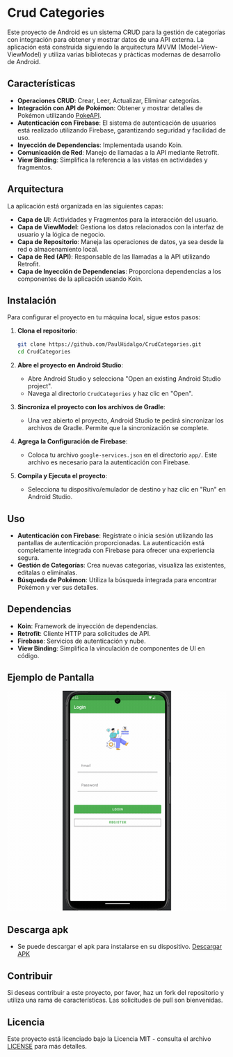
# Crud Categories

Este proyecto de Android es un sistema CRUD para la gestión de categorías con integración para obtener y mostrar datos de una API externa. La aplicación está construida siguiendo la arquitectura MVVM (Model-View-ViewModel) y utiliza varias bibliotecas y prácticas modernas de desarrollo de Android.

## Características

- **Operaciones CRUD**: Crear, Leer, Actualizar, Eliminar categorías.
- **Integración con API de Pokémon**: Obtener y mostrar detalles de Pokémon utilizando [PokeAPI](https://pokeapi.co/).
- **Autenticación con Firebase**: El sistema de autenticación de usuarios está realizado utilizando Firebase, garantizando seguridad y facilidad de uso.
- **Inyección de Dependencias**: Implementada usando Koin.
- **Comunicación de Red**: Manejo de llamadas a la API mediante Retrofit.
- **View Binding**: Simplifica la referencia a las vistas en actividades y fragmentos.

## Arquitectura

La aplicación está organizada en las siguientes capas:

- **Capa de UI**: Actividades y Fragmentos para la interacción del usuario.
- **Capa de ViewModel**: Gestiona los datos relacionados con la interfaz de usuario y la lógica de negocio.
- **Capa de Repositorio**: Maneja las operaciones de datos, ya sea desde la red o almacenamiento local.
- **Capa de Red (API)**: Responsable de las llamadas a la API utilizando Retrofit.
- **Capa de Inyección de Dependencias**: Proporciona dependencias a los componentes de la aplicación usando Koin.

## Instalación

Para configurar el proyecto en tu máquina local, sigue estos pasos:

1. **Clona el repositorio**:
   ```bash
   git clone https://github.com/PaulHidalgo/CrudCategories.git
   cd CrudCategories
   ```

2. **Abre el proyecto en Android Studio**:
   - Abre Android Studio y selecciona "Open an existing Android Studio project".
   - Navega al directorio `CrudCategories` y haz clic en "Open".

3. **Sincroniza el proyecto con los archivos de Gradle**:
   - Una vez abierto el proyecto, Android Studio te pedirá sincronizar los archivos de Gradle. Permite que la sincronización se complete.

4. **Agrega la Configuración de Firebase**:
   - Coloca tu archivo `google-services.json` en el directorio `app/`. Este archivo es necesario para la autenticación con Firebase.

5. **Compila y Ejecuta el proyecto**:
   - Selecciona tu dispositivo/emulador de destino y haz clic en "Run" en Android Studio.

## Uso

- **Autenticación con Firebase**: Regístrate o inicia sesión utilizando las pantallas de autenticación proporcionadas. La autenticación está completamente integrada con Firebase para ofrecer una experiencia segura.
- **Gestión de Categorías**: Crea nuevas categorías, visualiza las existentes, edítalas o elimínalas.
- **Búsqueda de Pokémon**: Utiliza la búsqueda integrada para encontrar Pokémon y ver sus detalles.

## Dependencias

- **Koin**: Framework de inyección de dependencias.
- **Retrofit**: Cliente HTTP para solicitudes de API.
- **Firebase**: Servicios de autenticación y nube.
- **View Binding**: Simplifica la vinculación de componentes de UI en código.


## Ejemplo de Pantalla

![Login Example](download.gif)
  
## Descarga apk
- Se puede descargar el apk para instalarse en su dispositivo.
[Descargar APK](https://github.com/PaulHidalgo/crud_categories/blob/main/app-debug.apk)

## Contribuir

Si deseas contribuir a este proyecto, por favor, haz un fork del repositorio y utiliza una rama de características. Las solicitudes de pull son bienvenidas.

## Licencia

Este proyecto está licenciado bajo la Licencia MIT - consulta el archivo [LICENSE](LICENSE) para más detalles.
